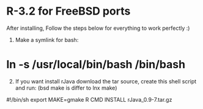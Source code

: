 # R-3.2 for FreeBSD ports

After installing, Follow the steps below for everything to work perfectly :)

1. Make a symlink for bash:
# ln -s /usr/local/bin/bash /bin/bash

2. If you want install rJava download the tar source, create this shell script and run: (bsd make is differ to lnx make)

#!/bin/sh
export MAKE=gmake
R CMD INSTALL rJava_0.9-7.tar.gz



